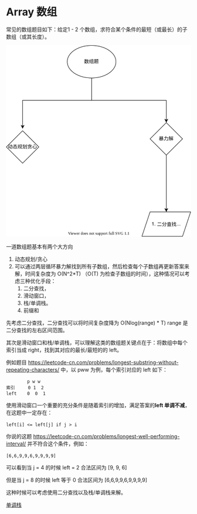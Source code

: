 # Array 数组


常见的数组题目如下：给定1 - 2 个数组，求符合某个条件的最短（或最长）的子数组（或其长度）。



![数组题目考虑方向](./graphs/arrayAnalysis.drawio.svg)

一道数组题基本有两个大方向
1. 动态规划/贪心
2. 可以通过两层循环暴力解找到所有子数组，然后检查每个子数组再更新答案来解，时间复杂度为  O(N^2*T) （O(T) 为检查子数组的时间），这种情况可以考虑三种优化手段：
    1. 二分查找，
    2. 滑动窗口，
    3. 栈/单调栈。
    4. 前缀和
    
先考虑二分查找，二分查找可以将时间复杂度降为 O(Nlog(range) * T) range 是二分查找的左右区间范围。
    
其次是滑动窗口和栈/单调栈，可以理解这类的数组题关键点在于：将数组中每个索引当成 right，找到其对应的最长/最短的的 left。

例如题目 https://leetcode-cn.com/problems/longest-substring-without-repeating-characters/ 中，以 pww 为例，每个索引对应的 left 如下：

            p w w
    索引     0 1  2
    left    0  0  1

使用滑动窗口一个重要的充分条件是随着索引的增加，满足答案的**left 单调不减**，在这题中一定存在：

`left[i] <= left[j] if j > i`

你说的这题 https://leetcode-cn.com/problems/longest-well-performing-interval/ 并不符合这个条件，例如：

`[6,6,9,9,6,9,9,9,9]`

可以看到当 j = 4 的时候 left = 2 合法区间为 [9, 9, 6]

但是当 j = 8 的时候 left 等于 0 合法区间为  [6,6,9,9,6,9,9,9,9]

这种时候可以考虑使用二分查找以及栈/单调栈来解。


[单调栈](./monotoneStack.md)